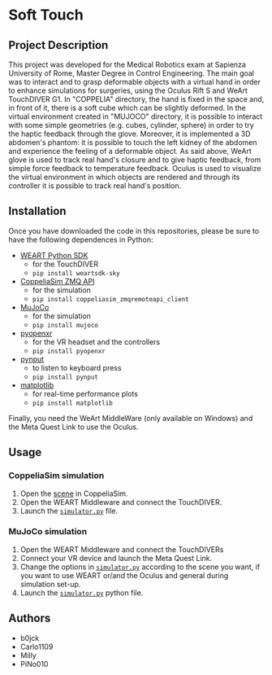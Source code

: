 # Soft Touch

## Project Description
This project was developed for the Medical Robotics exam at Sapienza University of Rome, Master Degree in Control Engineering. The main goal was to interact and to grasp deformable objects with a virtual hand in order to enhance simulations for surgeries, using the Oculus Rift S and  WeArt TouchDIVER G1. 
In "COPPELIA" directory, the hand is fixed in the space and, in front of it, there is a soft cube which can be slightly deformed.
In the virtual environment created in "MUJOCO" directory, it is possible to interact with some simple geometries (e.g. cubes, cylinder, sphere) in order to try the haptic feedback through the glove. Moreover, it is implemented a 3D abdomen's phantom: it is possible to touch the left kidney of the abdomen and experience the feeling of a deformable object. 
As said above, WeArt glove is used to track real hand's closure and to give haptic feedback, from simple force feedback to temperature feedback. Oculus is used to visualize the virtual environment in which objects are rendered and through its controller it is possible to track real hand's position.

## Installation
Once you have downloaded the code in this repositories, please be sure to have the following dependences in Python:
- [WEART Python SDK](https://github.com/WEARTHaptics/WEART-SDK-Python)
    - for the TouchDIVER
    - `pip install weartsdk-sky`
- [CoppeliaSim ZMQ API](https://coppeliarobotics.com/)
    - for the simulation
    - `pip install coppeliasim_zmqremoteapi_client`
- [MuJoCo](https://mujoco.readthedocs.io/en/stable/overview.html)
    - for the simulation
    - `pip install mujoco`
- [pyopenxr](https://github.com/cmbruns/pyopenxr/)
    - for the VR headset and the controllers
    - `pip install pyopenxr`
- [pynput](https://pypi.org/project/pynput/)
    - to listen to keyboard press
    - `pip install pynput`
- [matplotlib](https://pypi.org/project/matplotlib/)
    - for real-time performance plots
    - `pip install matplotlib`

Finally, you need the WeArt MiddleWare (only available on Windows) and the Meta Quest Link to use the Oculus.
## Usage
### CoppeliaSim simulation
1. Open the [scene](<CoppeliaSim/Finger_V07_Python.ttt>) in CoppeliaSim.
1. Open the WEART Middleware and connect the TouchDIVER.
1. Launch the [`simulator.py`](simulation.py) file.

### MuJoCo simulation
1. Open the WEART Middleware and connect the TouchDIVERs
1. Connect your VR device and launch the Meta Quest Link.
1. Change the options in [`simulator.py`](simulator.py) according to the scene you want, if you want to use WEART or/and the Oculus and general during simulation set-up.
1. Launch the [`simulator.py`](simulator.py) python file.


## Authors
- b0jck
- Carlo1109
- Milly
- PiNo010




